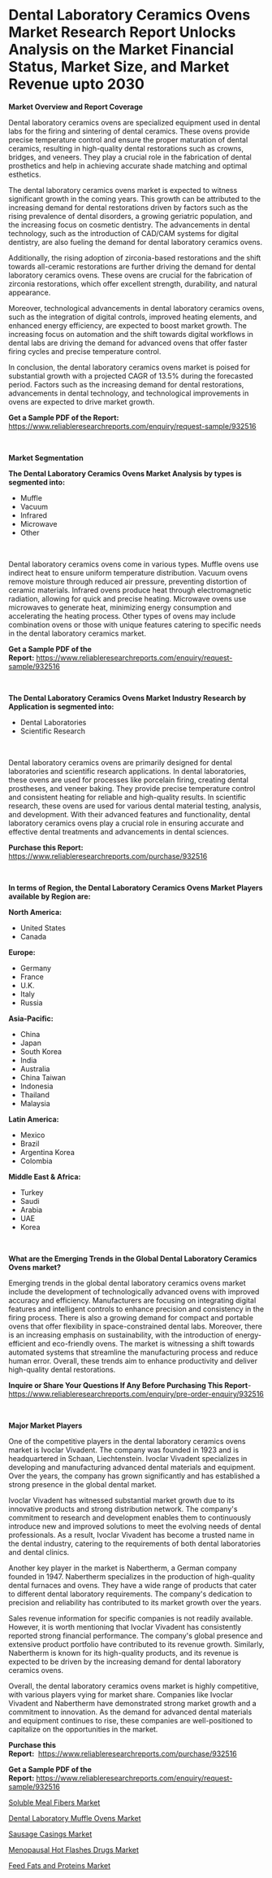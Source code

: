 <p><h1>Dental Laboratory Ceramics Ovens Market Research Report Unlocks Analysis on the Market Financial Status, Market Size, and Market Revenue upto 2030</h1></p><p><strong>Market Overview and Report Coverage</strong></p>
<p><p>Dental laboratory ceramics ovens are specialized equipment used in dental labs for the firing and sintering of dental ceramics. These ovens provide precise temperature control and ensure the proper maturation of dental ceramics, resulting in high-quality dental restorations such as crowns, bridges, and veneers. They play a crucial role in the fabrication of dental prosthetics and help in achieving accurate shade matching and optimal esthetics.</p><p>The dental laboratory ceramics ovens market is expected to witness significant growth in the coming years. This growth can be attributed to the increasing demand for dental restorations driven by factors such as the rising prevalence of dental disorders, a growing geriatric population, and the increasing focus on cosmetic dentistry. The advancements in dental technology, such as the introduction of CAD/CAM systems for digital dentistry, are also fueling the demand for dental laboratory ceramics ovens.</p><p>Additionally, the rising adoption of zirconia-based restorations and the shift towards all-ceramic restorations are further driving the demand for dental laboratory ceramics ovens. These ovens are crucial for the fabrication of zirconia restorations, which offer excellent strength, durability, and natural appearance.</p><p>Moreover, technological advancements in dental laboratory ceramics ovens, such as the integration of digital controls, improved heating elements, and enhanced energy efficiency, are expected to boost market growth. The increasing focus on automation and the shift towards digital workflows in dental labs are driving the demand for advanced ovens that offer faster firing cycles and precise temperature control.</p><p>In conclusion, the dental laboratory ceramics ovens market is poised for substantial growth with a projected CAGR of 13.5% during the forecasted period. Factors such as the increasing demand for dental restorations, advancements in dental technology, and technological improvements in ovens are expected to drive market growth.</p></p>
<p><strong>Get a Sample PDF of the Report:</strong> <a href="https://www.reliableresearchreports.com/enquiry/request-sample/932516">https://www.reliableresearchreports.com/enquiry/request-sample/932516</a></p>
<p>&nbsp;</p>
<p><strong>Market Segmentation</strong></p>
<p><strong>The Dental Laboratory Ceramics Ovens Market Analysis by types is segmented into:</strong></p>
<p><ul><li>Muffle</li><li>Vacuum</li><li>Infrared</li><li>Microwave</li><li>Other</li></ul></p>
<p>&nbsp;</p>
<p><p>Dental laboratory ceramics ovens come in various types. Muffle ovens use indirect heat to ensure uniform temperature distribution. Vacuum ovens remove moisture through reduced air pressure, preventing distortion of ceramic materials. Infrared ovens produce heat through electromagnetic radiation, allowing for quick and precise heating. Microwave ovens use microwaves to generate heat, minimizing energy consumption and accelerating the heating process. Other types of ovens may include combination ovens or those with unique features catering to specific needs in the dental laboratory ceramics market.</p></p>
<p><strong>Get a Sample PDF of the Report:</strong>&nbsp;<a href="https://www.reliableresearchreports.com/enquiry/request-sample/932516">https://www.reliableresearchreports.com/enquiry/request-sample/932516</a></p>
<p>&nbsp;</p>
<p><strong>The Dental Laboratory Ceramics Ovens Market Industry Research by Application is segmented into:</strong></p>
<p><ul><li>Dental Laboratories</li><li>Scientific Research</li></ul></p>
<p>&nbsp;</p>
<p><p>Dental laboratory ceramics ovens are primarily designed for dental laboratories and scientific research applications. In dental laboratories, these ovens are used for processes like porcelain firing, creating dental prostheses, and veneer baking. They provide precise temperature control and consistent heating for reliable and high-quality results. In scientific research, these ovens are used for various dental material testing, analysis, and development. With their advanced features and functionality, dental laboratory ceramics ovens play a crucial role in ensuring accurate and effective dental treatments and advancements in dental sciences.</p></p>
<p><strong>Purchase this Report:</strong>&nbsp; <a href="https://www.reliableresearchreports.com/purchase/932516">https://www.reliableresearchreports.com/purchase/932516</a></p>
<p>&nbsp;</p>
<p><strong>In terms of Region, the Dental Laboratory Ceramics Ovens Market Players available by Region are:</strong></p>
<p>
    <p> <strong> North America: </strong>
        <ul>
            <li>United States</li>
            <li>Canada</li>
        </ul>
        </p> 
    <p> <strong> Europe: </strong>
        <ul>
            <li>Germany</li>
            <li>France</li>
            <li>U.K.</li>
            <li>Italy</li>
            <li>Russia</li>
        </ul>
        </p> 
    <p> <strong> Asia-Pacific: </strong>
        <ul>
            <li>China</li>
            <li>Japan</li>
            <li>South Korea</li>
            <li>India</li>
            <li>Australia</li>
            <li>China Taiwan</li>
            <li>Indonesia</li>
            <li>Thailand</li>
            <li>Malaysia</li>
        </ul>
        </p> 
    <p> <strong> Latin America: </strong>
        <ul>
            <li>Mexico</li>
            <li>Brazil</li>
            <li>Argentina Korea</li>
            <li>Colombia</li>
        </ul>
        </p> 
    <p> <strong> Middle East & Africa: </strong>
        <ul>
            <li>Turkey</li>
            <li>Saudi</li>
            <li>Arabia</li>
            <li>UAE</li>
            <li>Korea</li>
        </ul>
    </p>
    </p>
<p>&nbsp;</p>
<p><strong>What are the Emerging Trends in the Global Dental Laboratory Ceramics Ovens market?</strong></p>
<p><p>Emerging trends in the global dental laboratory ceramics ovens market include the development of technologically advanced ovens with improved accuracy and efficiency. Manufacturers are focusing on integrating digital features and intelligent controls to enhance precision and consistency in the firing process. There is also a growing demand for compact and portable ovens that offer flexibility in space-constrained dental labs. Moreover, there is an increasing emphasis on sustainability, with the introduction of energy-efficient and eco-friendly ovens. The market is witnessing a shift towards automated systems that streamline the manufacturing process and reduce human error. Overall, these trends aim to enhance productivity and deliver high-quality dental restorations.</p></p>
<p><strong>Inquire or Share Your Questions If Any Before Purchasing This Report</strong>- <a href="https://www.reliableresearchreports.com/enquiry/pre-order-enquiry/932516">https://www.reliableresearchreports.com/enquiry/pre-order-enquiry/932516</a></p>
<p>&nbsp;</p>
<p><strong>Major Market Players</strong></p>
<p><p>One of the competitive players in the dental laboratory ceramics ovens market is Ivoclar Vivadent. The company was founded in 1923 and is headquartered in Schaan, Liechtenstein. Ivoclar Vivadent specializes in developing and manufacturing advanced dental materials and equipment. Over the years, the company has grown significantly and has established a strong presence in the global dental market.</p><p>Ivoclar Vivadent has witnessed substantial market growth due to its innovative products and strong distribution network. The company's commitment to research and development enables them to continuously introduce new and improved solutions to meet the evolving needs of dental professionals. As a result, Ivoclar Vivadent has become a trusted name in the dental industry, catering to the requirements of both dental laboratories and dental clinics.</p><p>Another key player in the market is Nabertherm, a German company founded in 1947. Nabertherm specializes in the production of high-quality dental furnaces and ovens. They have a wide range of products that cater to different dental laboratory requirements. The company's dedication to precision and reliability has contributed to its market growth over the years.</p><p>Sales revenue information for specific companies is not readily available. However, it is worth mentioning that Ivoclar Vivadent has consistently reported strong financial performance. The company's global presence and extensive product portfolio have contributed to its revenue growth. Similarly, Nabertherm is known for its high-quality products, and its revenue is expected to be driven by the increasing demand for dental laboratory ceramics ovens.</p><p>Overall, the dental laboratory ceramics ovens market is highly competitive, with various players vying for market share. Companies like Ivoclar Vivadent and Nabertherm have demonstrated strong market growth and a commitment to innovation. As the demand for advanced dental materials and equipment continues to rise, these companies are well-positioned to capitalize on the opportunities in the market.</p></p>
<p><strong>Purchase this Report:</strong>&nbsp;&nbsp;<a href="https://www.reliableresearchreports.com/purchase/932516">https://www.reliableresearchreports.com/purchase/932516</a></p>
<p></p>
<p><strong>Get a Sample PDF of the Report:</strong>&nbsp;<a href="https://www.reliableresearchreports.com/enquiry/request-sample/932516">https://www.reliableresearchreports.com/enquiry/request-sample/932516</a></p>
<p><p><a href="https://issuu.com/reportprime-2/docs/soluble-meal-fibers-market-size-2030.pptx?fr=xKAE9_zU1NQ">Soluble Meal Fibers Market</a></p><p><a href="https://github.com/RichRobinson5/Market-Research-Report-List-1/blob/main/dental-laboratory-muffle-ovens-market.md">Dental Laboratory Muffle Ovens Market</a></p><p><a href="https://www.reportprime.com/sausage-casings-r5956">Sausage Casings Market</a></p><p><a href="https://issuu.com/reportprime-2/docs/menopausal-hot-flashes-drugs-market-size-2030.pptx?fr=xKAE9_zU1NQ">Menopausal Hot Flashes Drugs Market</a></p><p><a href="https://www.linkedin.com/pulse/feed-fats-proteins-market-research-report-unlocks-analysis-vkiae/">Feed Fats and Proteins Market</a></p></p>